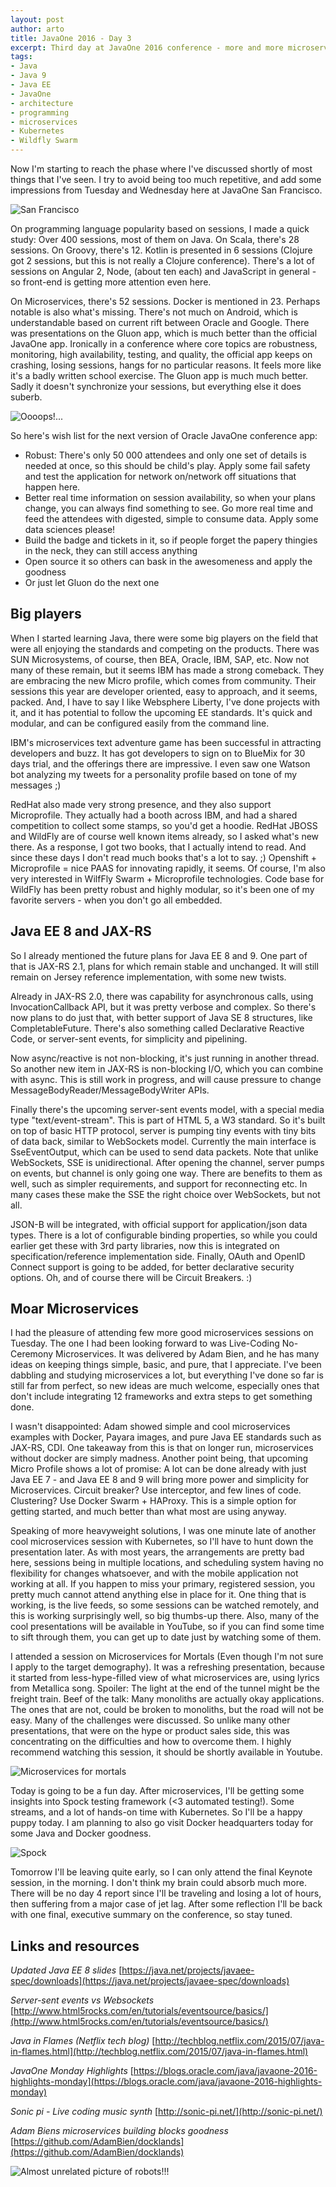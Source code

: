```yaml
---
layout: post
author: arto
title: JavaOne 2016 - Day 3
excerpt: Third day at JavaOne 2016 conference - more and more microservices, and some testing goodness
tags:
- Java
- Java 9
- Java EE
- JavaOne
- architecture
- programming
- microservices
- Kubernetes
- Wildfly Swarm
---
```


Now I'm starting to reach the phase where I've discussed shortly of most things that I've seen. I try to avoid being too much repetitive, and add some impressions from Tuesday and Wednesday here at JavaOne San Francisco.

![San Francisco](/img/javaone2016/frisco.jpg)


On programming language popularity based on sessions, I made a quick study: Over 400 sessions, most of them on Java. On Scala, there's 28 sessions. On Groovy, there's 12. Kotlin is presented in 6 sessions (Clojure got 2 sessions, but this is not really a Clojure conference). There's a lot of sessions on Angular 2, Node, (about ten each) and JavaScript in general - so front-end is getting more attention even here.

On Microservices, there's 52 sessions. Docker is mentioned in 23. Perhaps notable is also what's missing. There's not much on Android, which is understandable based on current rift between Oracle and Google. There was presentations on the Gluon app, which is much better than the official JavaOne app. Ironically in a conference where core topics are robustness, monitoring, high availability, testing, and quality, the official app keeps on crashing, losing sessions, hangs for no particular reasons. It feels more like it's a badly written school exercise. The Gluon app is much much better. Sadly it doesn't synchronize your sessions, but everything else it does suberb.

![Oooops!...](/img/javaone2016/JavaONeAppFailed.jpg)

So here's wish list for the next version of Oracle JavaOne conference app:

- Robust: There's only 50 000 attendees and only one set of details is needed at once, so this should be child's play. Apply some fail safety and test the application for network on/network off situations that happen here.
- Better real time information on session availability, so when your plans change, you can always find something to see. Go more real time and feed the attendees with digested, simple to consume data. Apply some data sciences please!
- Build the badge and tickets in it, so if people forget the papery thingies in the neck, they can still access anything
- Open source it so others can bask in the awesomeness and apply the goodness
- Or just let Gluon do the next one

## Big players

When I started learning Java, there were some big players on the field that were all enjoying the standards and competing on the products. There was SUN Microsystems, of course, then BEA, Oracle, IBM, SAP, etc. Now not many of these remain, but it seems IBM has made a strong comeback. They are embracing the new Micro profile, which comes from community. Their sessions this year are developer oriented, easy to approach, and it seems, packed. And, I have to say I like Websphere Liberty, I've done projects with it, and it has potential to follow the upcoming EE standards. It's quick and modular, and can be configured easily from the command line.

IBM's microservices text adventure game has been successful in attracting developers and buzz. It has got developers to sign on to BlueMix for 30 days trial, and the offerings there are impressive. I even saw one Watson bot analyzing my tweets for a personality profile based on tone of my messages ;)

RedHat also made very strong presence, and they also support Microprofile. They actually had a booth across IBM, and had a shared competition to collect some stamps, so you'd get a hoodie. RedHat JBOSS and WildFly are of course well known items already, so I asked what's new there. As a response, I got two books, that I actually intend to read. And since these days I don't read much books that's a lot to say. ;) Openshift + Microprofile = nice PAAS for innovating rapidly, it seems. Of course, I'm also very interested in WilfFly Swarm + Microprofile technologies. Code base for WildFly has been pretty robust and highly modular, so it's been one of my favorite servers - when you don't go all embedded.

## Java EE 8 and JAX-RS

So I already mentioned the future plans for Java EE 8 and 9. One part of that is JAX-RS 2.1, plans for which remain stable and unchanged. It will still remain on Jersey reference implementation, with some new twists.

Already in JAX-RS 2.0, there was capability for asynchronous calls, using InvocationCallback API, but it was pretty verbose and complex. So there's now plans to do just that, with better support of Java SE 8 structures, like CompletableFuture. There's also something called Declarative Reactive Code, or server-sent events, for simplicity and pipelining.

Now async/reactive is not non-blocking, it's just running in another thread. So another new item in JAX-RS is non-blocking I/O, which you can combine with async. This is still work in progress, and will cause pressure to change MessageBodyReader/MessageBodyWriter APIs.

Finally there's the upcoming server-sent events model, with a special media type "text/event-stream". This is part of HTML 5, a W3 standard. So it's built on top of basic HTTP protocol, server is pumping tiny events with tiny bits of data back, similar to WebSockets model. Currently the main interface is SseEventOutput, which can be used to send data packets. Note that unlike WebSockets, SSE is unidirectional. After opening the channel, server pumps on events, but channel is only going one way. There are benefits to them as well, such as simpler requirements, and support for reconnecting etc. In many cases these make the SSE the right choice over WebSockets, but not all.

JSON-B will be integrated, with official support for application/json data types. There is a lot of configurable binding properties, so while you could earlier get these with 3rd party libraries, now this is integrated on specification/reference implementation side. Finally, OAuth and OpenID Connect support is going to be added, for better declarative security options. Oh, and of course there will be Circuit Breakers. :)

## Moar Microservices

I had the pleasure of attending few more good microservices sessions on Tuesday. The one I had been looking forward to was Live-Coding No-Ceremony Microservices. It was delivered by Adam Bien, and he has many ideas on keeping things simple, basic, and pure, that I appreciate. I've been dabbling and studying microservices a lot, but everything I've done so far is still far from perfect, so new ideas are much welcome, especially ones that don't include integrating 12 frameworks and extra steps to get something done.

I wasn't disappointed: Adam showed simple and cool microservices examples with Docker, Payara images, and pure Java EE standards such as JAX-RS, CDI. One takeaway from this is that on longer run, microservices without docker are simply madness. Another point being, that upcoming Micro Profile shows a lot of promise: A lot can be done already with just Java EE 7 - and Java EE 8 and 9 will bring more power and simplicity for Microservices. Circuit breaker? Use interceptor, and few lines of code. Clustering? Use Docker Swarm + HAProxy. This is a simple option for getting started, and much better than what most are using anyway.

Speaking of more heavyweight solutions, I was one minute late of another cool microservices session with Kubernetes, so I'll have to hunt down the presentation later. As with most years, the arrangements are pretty bad here, sessions being in multiple locations, and scheduling system having no flexibility for changes whatsoever, and with the mobile application not working at all. If you happen to miss your primary, registered session, you pretty much cannot attend anything else in place for it. One thing that is working, is the live feeds, so some sessions can be watched remotely, and this is working surprisingly well, so big thumbs-up there. Also, many of the cool presentations will be available in YouTube, so if you can find some time to sift through them, you can get up to date just by watching some of them.

I attended a session on Microservices for Mortals (Even though I'm not sure I apply to the target demography). It was a refreshing presentation, because it started from less-hype-filled view of what microservices are, using lyrics from Metallica song. Spoiler: The light at the end of the tunnel might be the freight train. Beef of the talk: Many monoliths are actually okay applications. The ones that are not, could be broken to monoliths, but the road will not be easy. Many of the challenges were discussed. So unlike many other presentations, that were on the hype or product sales side, this was concentrating on the difficulties and how to overcome them. I highly recommend watching this session, it should be shortly available in Youtube.

![Microservices for mortals](/img/javaone2016/microservicesformortals.jpg)

Today is going to be a fun day. After microservices, I'll be getting some insights into Spock testing framework (\<3 automated testing!). Some streams, and a lot of hands-on time with Kubernetes. So I'll be a happy puppy today. I am planning to also go visit Docker headquarters today for some Java and Docker goodness.

![Spock](/img/javaone2016/spock.jpg)

Tomorrow I'll be leaving quite early, so I can only attend the final Keynote session, in the morning. I don't think my brain could absorb much more. There will be no day 4 report since I'll be traveling and losing a lot of hours, then suffering from a major case of jet lag. After some reflection I'll be back with one final, executive summary on the conference, so stay tuned.

## Links and resources

*Updated Java EE 8 slides*
[https://java.net/projects/javaee-spec/downloads](https://java.net/projects/javaee-spec/downloads)

*Server-sent events vs Websockets*
[http://www.html5rocks.com/en/tutorials/eventsource/basics/](http://www.html5rocks.com/en/tutorials/eventsource/basics/)

*Java in Flames (Netflix tech blog)*
[http://techblog.netflix.com/2015/07/java-in-flames.html](http://techblog.netflix.com/2015/07/java-in-flames.html)

*JavaOne Monday Highlights*
[https://blogs.oracle.com/java/javaone-2016-highlights-monday](https://blogs.oracle.com/java/javaone-2016-highlights-monday)

*Sonic pi - Live coding music synth*
[http://sonic-pi.net/](http://sonic-pi.net/)

*Adam Biens microservices building blocks goodness*
[https://github.com/AdamBien/docklands](https://github.com/AdamBien/docklands)

![Almost unrelated picture of robots!!!](/img/javaone2016/robots.jpg)
